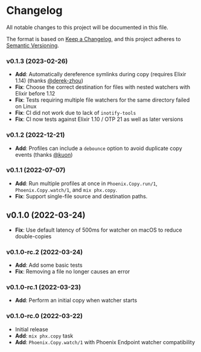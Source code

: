 # Changelog

All notable changes to this project will be documented in this file.

The format is based on [Keep a Changelog](https://keepachangelog.com/en/1.0.0/),
and this project adheres to [Semantic Versioning](https://semver.org/spec/v2.0.0.html).

### v0.1.3 (2023-02-26)

* **Add**: Automatically dereference symlinks during copy (requires Elixir 1.14) (thanks [@derek-zhou](https://github.com/derek-zhou))
* **Fix**: Choose the correct destination for files with nested watchers with Elixir before 1.12
* **Fix**: Tests requiring multiple file watchers for the same directory failed on Linux
* **Fix**: CI did not work due to lack of `inotify-tools`
* **Fix**: CI now tests against Elixir 1.10 / OTP 21 as well as later versions

### v0.1.2 (2022-12-21)

* **Add**: Profiles can include a `debounce` option to avoid duplicate copy events (thanks [@kuon](https://github.com/kuon))

### v0.1.1 (2022-07-07)

* **Add**: Run multiple profiles at once in `Phoenix.Copy.run/1`, `Phoenix.Copy.watch/1`, and `mix phx.copy`.
* **Fix**: Support single-file source and destination paths.

## v0.1.0 (2022-03-24)

* **Fix**: Use default latency of 500ms for watcher on macOS to reduce double-copies

### v0.1.0-rc.2 (2022-03-24)

* **Add**: Add some basic tests
* **Fix**: Removing a file no longer causes an error

### v0.1.0-rc.1 (2022-03-23)

* **Add**: Perform an initial copy when watcher starts

### v0.1.0-rc.0 (2022-03-22)

* Initial release
* **Add**: `mix phx.copy` task
* **Add**: `Phoenix.Copy.watch/1` with Phoenix Endpoint watcher compatibility
